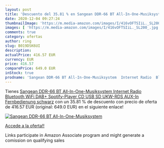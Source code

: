 ```yaml
---
layout: post
title: 'Descuento del 35.81 % en Sangean DDR-66 BT All-In-One-Musiksystem'
date: 2020-12-04 09:27:24
thumbnailImage: 'https://m.media-amazon.com/images/I/416vOFTSIiL._SL200_.jpg'
images: [ 'https://m.media-amazon.com/images/I/416vOFTSIiL._SL200_.jpg' ]
comments: true
category: ofertas
author: ring
slug: B019DSK6UI
description:
actualPrice: 416.57 EUR
currency: EUR
price: 416.57
comparePrice: 649.0 EUR
inStock: true
prodname: 'Sangean DDR-66 BT All-In-One-Musiksystem  Internet Radio  Bluetooth  WiFi  DAB+  Spotify-Player  CD  USB  SD  UKW-RDS  AUX-In  Fernbedienung  schwarz'
---
```


Tienes [Sangean DDR-66 BT All-In-One-Musiksystem  Internet Radio  Bluetooth  WiFi  DAB+  Spotify-Player  CD  USB  SD  UKW-RDS  AUX-In  Fernbedienung  schwarz](https://www.amazon.de/dp/B019DSK6UI/?tag=tolees0ca-21) con un 35.81 % de descuento con precio de oferta de 416.57 EUR (original: 649.0 EUR) en el siguiente enlace!

[![Sangean DDR-66 BT All-In-One-Musiksystem](https://m.media-amazon.com/images/I/416vOFTSIiL._SL200_.jpg)](https://www.amazon.de/dp/B019DSK6UI/?tag=tolees0ca-21)

[Accede a la oferta!!](https://www.amazon.de/dp/B019DSK6UI/?tag=tolees0ca-21)

Links participate in Amazon Associate program and might generate a comission on qualifying sales


